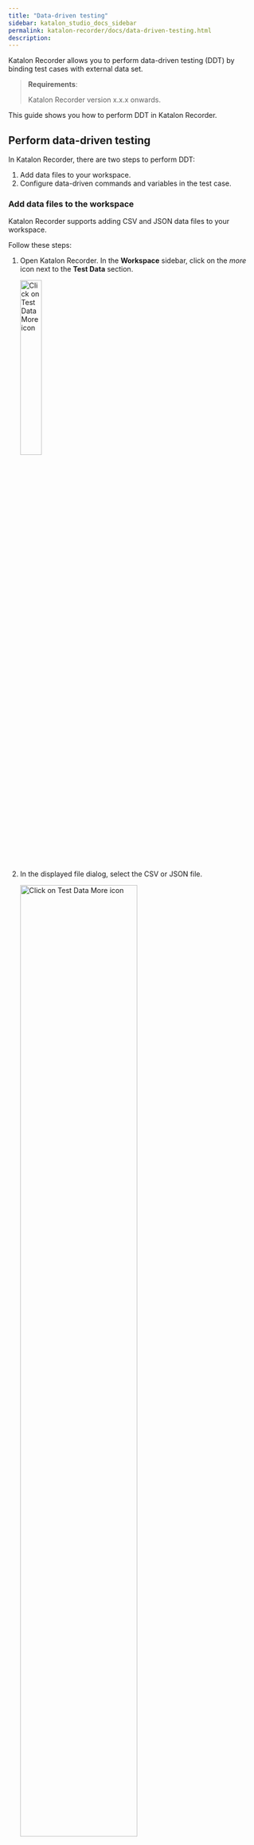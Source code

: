 ```yaml
---
title: "Data-driven testing"
sidebar: katalon_studio_docs_sidebar
permalink: katalon-recorder/docs/data-driven-testing.html
description:
---
```


Katalon Recorder allows you to perform data-driven testing (DDT) by binding test cases with external data set.

> **Requirements**:
>
> Katalon Recorder version x.x.x onwards.

This guide shows you how to perform DDT in Katalon Recorder.

## Perform data-driven testing

In Katalon Recorder, there are two steps to perform DDT:

1. Add data files to your workspace.
2. Configure data-driven commands and variables in the test case.

### Add data files to the workspace

Katalon Recorder supports adding CSV and JSON data files to your workspace.

Follow these steps:

1. Open Katalon Recorder. In the **Workspace** sidebar, click on the *more* icon next to the **Test Data** section.

    <img src="https://github.com/katalon-studio/docs-images/raw/master/katalon-recorder/docs/ddt-guide/KR-Workspace-sidebar-Test-Data.png" width=30% alt="Click on Test Data More icon">

2. In the displayed file dialog, select the CSV or JSON file.

    <img src="https://github.com/katalon-studio/docs-images/raw/master/katalon-recorder/docs/ddt-guide/KR-File-Dialog-Select-CSV.png" width=70% alt="Click on Test Data More icon">

3. The selected data file is displayed under the **Test Data** section.

    <img src="https://github.com/katalon-studio/docs-images/raw/master/katalon-recorder/docs/ddt-guide/KR-Test-Data-File-added.png" width=30% alt="Added data file">

### Configure data-driven commands and variables in the test case

In Katalon Recorder, the manual steps to configure data-driven commands and variables are as follows:

1. Add the `loadVars` command to the beginning of your test case.
2. Type in the data file name to the target of the `loadVars` command (for example, `data.csv`).
3. In the test case, use variables with the same names as the columns in the data file.
4. Add the `endLoadVars` command to the end of your test case.

> Refer to [Data-driven commands](#data-driven-commands) for more information.

Katalon Recorder also provides a simple user interface to configure data-driven commands and variables.

Follow these steps to configure using the interface:

1. Select the data file. Click on the *more* icon next to the data file and select **Use this in a test case**.

    <img src="https://github.com/katalon-studio/docs-images/raw/master/katalon-recorder/docs/ddt-guide/KR-Use-Data-file-in-a-test-case.png" width=70% alt="Click on the more icon">

2. Select the test case. In the displayed menu, select the desired test case. Click **Next** to continue.

    <img src="https://github.com/katalon-studio/docs-images/raw/master/katalon-recorder/docs/ddt-guide/KR-Use-Data-File-Select-Test-Case.png" width=70% alt="Select the Test Case">

3. Use data from the data file. In the displayed test case, select a value and replace it with the desired variable. Click **Add** when done.

    In our example, we replace the value `This is a sample comment` with the variable `Comment` using the syntax `${<variable_name>}`.

    <img src="https://github.com/katalon-studio/docs-images/raw/master/katalon-recorder/docs/ddt-guide/KR-Select-Value-for-DDT.png" width=70% alt="Replace the value with a variable">

4. Verify that the value in the test case is replaced with the correct variable.

    <img src="https://github.com/katalon-studio/docs-images/raw/master/katalon-recorder/docs/ddt-guide/KR-Test-Case-with-modified-value.png" width=70% alt="The value is replaced">

5. Play the test case and verify the results in the **Log** view.

    <img src="https://github.com/katalon-studio/docs-images/raw/master/katalon-recorder/docs/ddt-guide/KR-DDT-Execution-results.png" width=70% alt="DDT execution results">


## Data-driven commands

Katalon Recorder provides two data-driven commands: `loadVars` and `endLoadVars`.

### loadVars

The `loadVars` command loads the values from the data file specified in its Target. 

When you execute a test containing `loadVars` and `endLoadVars` commands, the following process will take place, with *i* starting with 1 and ending with the number of rows in the data file:

1. The *ith* row of the data file will be fetched.
2. The values of the row will be mapped to the variables used in the test case.
3. The steps between `loadVars` and `endLoadVars` will be executed using these mapped values.

### endLoadVars

The `endLoadVars` command terminates the data-driven block. You need to add it to your test; otherwise, you will get an error message.

## Sample projects

Katalon Recorder comes with a set of built-in sample projects to get you started with DDT.

Follow these steps to use sample the projects:

1. Go to **Templates**.
2. Go to **Read and write value with CSV file**
3. Add **Fill a form with data from CSV file** sample project.